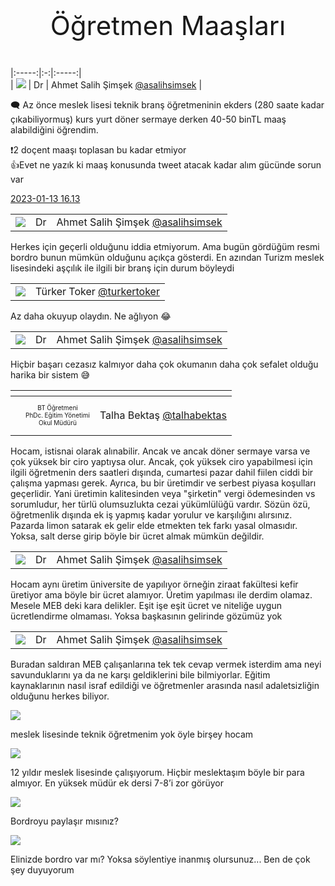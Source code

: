 <link href="../styles.css" rel="stylesheet"> 

<center><p class="fash" style="font-size:3em"> Öğretmen Maaşları </p></center>

|:-----:|:-:|:-----:|  
|  ![](https://pbs.twimg.com/profile_images/1577979975180894209/Y7J7MloD_bigger.jpg) | Dr | Ahmet  Salih  Şimşek [@asalihsimsek](https://twitter.com/asalihsimsek) |

🗨️ Az önce meslek lisesi teknik branş öğretmeninin ekders (280 saate kadar çıkabiliyormuş) kurs yurt döner sermaye derken 40-50 binTL maaş alabildiğini öğrendim.   

❗️2 doçent maaşı toplasan bu kadar etmiyor   
👍Evet ne yazık ki maaş konusunda tweet atacak kadar alım gücünde sorun var  

[2023-01-13 16.13](https://twitter.com/asalihsimsek/status/1613886884110893057)

[](https://twitter.com/asalihsimsek/status/1613963517534818304)

| | | |  
|:-----:|:-:|:-----:|  
|  ![](https://pbs.twimg.com/profile_images/1577979975180894209/Y7J7MloD_bigger.jpg) | Dr | Ahmet  Salih  Şimşek [@asalihsimsek](https://twitter.com/asalihsimsek) |

Herkes için geçerli olduğunu iddia etmiyorum. Ama bugün gördüğüm resmi bordro bunun mümkün olduğunu açıkça gösterdi. En azından Turizm meslek lisesindeki aşçılık ile ilgili bir branş için durum böyleydi

[](https://twitter.com/turkertoker/status/1613944082866343936)

| | |  
|:-----:|:---:|  
| ![](https://pbs.twimg.com/profile_images/1598456574040752128/GMPJdQA9_bigger.jpg) | Türker Toker [@turkertoker](https://twitter.com/turkertoker) |

Az daha okuyup olaydın. Ne ağlıyon 😂

[](https://twitter.com/asalihsimsek/status/1613963770782515201)

| | | |  
|:-----:|:-:|:-----:|  
|  ![](https://pbs.twimg.com/profile_images/1577979975180894209/Y7J7MloD_bigger.jpg) | Dr | Ahmet  Salih  Şimşek [@asalihsimsek](https://twitter.com/asalihsimsek) |

Hiçbir başarı cezasız kalmıyor daha çok okumanın daha çok sefalet olduğu harika bir sistem 😅

[](https://twitter.com/talhabektas/status/1613968188907159552)

<table>
<thead>
<tr>
<th style="text-align:center"> </th>
<th style="text-align:center"> </th>
<th style="text-align:center"> </th>
</tr>
</thead>
<tbody>
<tr>
<td style="text-align:center"><img src="https://pbs.twimg.com/profile_images/1541806763535749120/VfxxbLgF_bigger.jpg" alt=""></td>
<td style="text-align:center"> <p style="font-size:10px"> BT Öğretmeni <br/> PhDc. Eğitim Yönetimi <br/> Okul Müdürü </p> </td>
<td style="text-align:center">Talha Bektaş <a href="https://twitter.com/talhabektas/">@talhabektas</a></td>
</tr>
</tbody>
</table>

Hocam, istisnai olarak alınabilir. Ancak ve ancak döner sermaye varsa ve çok yüksek bir ciro yaptıysa olur. Ancak, çok yüksek ciro yapabilmesi için ilgili öğretmenin ders saatleri dışında, cumartesi pazar dahil fiilen ciddi bir çalışma yapması gerek. Ayrıca, bu bir üretimdir  ve serbest piyasa koşulları geçerlidir. Yani üretimin kalitesinden veya "şirketin" vergi ödemesinden vs sorumludur, her türlü olumsuzlukta cezai yükümlülüğü vardır. 
Sözün özü, öğretmenlik dışında ek iş yapmış kadar yorulur ve karşılığını alırsınız. Pazarda limon satarak ek gelir elde etmekten tek farkı yasal olmasıdır. Yoksa, salt derse girip böyle bir ücret almak mümkün değildir.

[](https://twitter.com/asalihsimsek/status/1613969772852412436)

| | | |  
|:-----:|:-:|:-----:|  
| ![](https://pbs.twimg.com/profile_images/1577979975180894209/Y7J7MloD_bigger.jpg) | Dr | Ahmet  Salih  Şimşek [@asalihsimsek](https://twitter.com/asalihsimsek) |

Hocam aynı üretim üniversite de yapılıyor örneğin ziraat fakültesi kefir üretiyor ama böyle bir ücret alamıyor. Üretim yapılması ile derdim olamaz. Mesele MEB deki kara delikler. Eşit işe eşit ücret ve niteliğe uygun ücretlendirme olmaması. Yoksa başkasının gelirinde gözümüz yok

[](https://twitter.com/asalihsimsek/status/1613990417447456787)

| | | |  
|:-----:|:-:|:-----:|  
|  ![](https://pbs.twimg.com/profile_images/1577979975180894209/Y7J7MloD_bigger.jpg) | Dr | Ahmet  Salih  Şimşek [@asalihsimsek](https://twitter.com/asalihsimsek) |

Buradan saldıran MEB çalışanlarına tek tek cevap vermek isterdim ama neyi savunduklarını ya da ne karşı geldiklerini bile bilmiyorlar. Eğitim kaynaklarının nasıl israf edildiği ve öğretmenler arasında nasıl adaletsizliğin olduğunu herkes biliyor.

[](https://twitter.com/HasanHseyinCce/status/1613953521681928208)

[![](https://pbs.twimg.com/profile_images/997784439710257158/Fge6yHBf_bigger.jpg)](https://twitter.com/HasanHseyinCce)

meslek lisesinde teknik öğretmenim yok öyle birşey hocam

[](https://twitter.com/Glistan23563968/status/1613957219019522056)

[![](https://pbs.twimg.com/profile_images/1304141550419693570/ORckr33Y_bigger.jpg)](https://twitter.com/Glistan23563968)

12 yıldır meslek lisesinde çalışıyorum. Hiçbir meslektaşım böyle bir para almıyor. En yüksek müdür ek dersi 7-8’i zor görüyor

[](https://twitter.com/karakayamusa/status/1613970195155910673)

[![](https://pbs.twimg.com/profile_images/682533991686254592/LwzCP28K_bigger.jpg)](https://twitter.com/karakayamusa)

Bordroyu paylaşır mısınız?

[](https://twitter.com/recepulger06/status/1613974430354374665)

[![](https://pbs.twimg.com/profile_images/1592838080897187841/YLlSCfgM_bigger.jpg)](https://twitter.com/recepulger06)

Elinizde bordro var mı? Yoksa söylentiye inanmış olursunuz... Ben de çok şey duyuyorum
